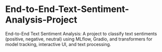 # End-to-End-Text-Sentiment-Analysis-Project
End-to-End Text Sentiment Analysis: A project to classify text sentiments (positive, negative, neutral) using MLflow, Gradio, and transformers for model tracking, interactive UI, and text processing.

